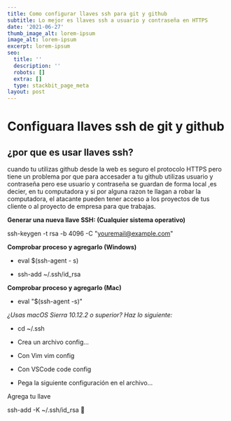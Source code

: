 ```yaml
---
title: Como configurar llaves ssh para git y github
subtitle: Lo mejor es llaves ssh a usuario y contraseña en HTTPS
date: '2021-06-27'
thumb_image_alt: lorem-ipsum
image_alt: lorem-ipsum
excerpt: lorem-ipsum
seo:
  title: ''
  description: ''
  robots: []
  extra: []
  type: stackbit_page_meta
layout: post
---
```

# Configuara llaves ssh de git y github

## ¿por que es usar llaves ssh?

cuando tu utilizas github desde la web es seguro el protocolo HTTPS pero tiene un problema por que para accesader a tu github utilizas usuario y contraseña pero ese usuario y contraseña se guardan de forma local ,es decier, en tu computadora y si por alguna razon te llagan a robar la computadora, el atacante pueden tener acceso a los proyectos de tus cliente o al proyecto de empresa para que trabajas.

**Generar una nueva llave SSH: (Cualquier sistema operativo)**

ssh-keygen -t rsa -b 4096 -C "youremail@example.com"

**Comprobar proceso y agregarlo (Windows)**

*   eval $(ssh-agent - s)

*   ssh-add ~/.ssh/id_rsa

**Comprobar proceso y agregarlo (Mac)**

*   eval "$(ssh-agent -s)"

*¿Usas macOS Sierra 10.12.2 o superior?*
*Haz lo siguiente:*

*   cd ~/.ssh

*   Crea un archivo config…

*   Con Vim vim config

*   Con VSCode code config

*   Pega la siguiente configuración en el archivo…

Agrega tu llave

ssh-add -K ~/.ssh/id_rsa
🥳
